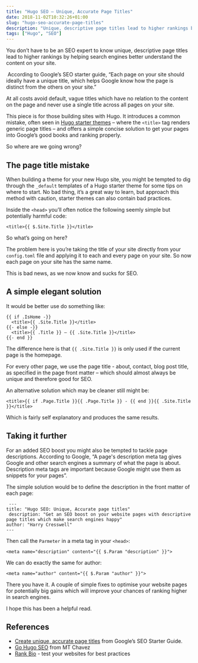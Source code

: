 ```yaml
---
title: "Hugo SEO – Unique, Accurate Page Titles"
date: 2018-11-02T10:32:26+01:00
slug: "hugo-seo-accurate-page-titles"
description: "Unique, descriptive page titles lead to higher rankings by helping search engines better understand the content on your site"
tags: ["Hugo", "SEO"]
---
```


<p class="intro">You don’t have to be an SEO expert to know unique, descriptive page titles lead to higher rankings by helping search engines better understand the content on your site.</p>

 According to Google’s SEO starter guide, “Each page on your site should ideally have a unique title, which helps Google know how the page is distinct from the others on your site.”

At all costs avoid default, vague titles which have no relation to the content on the page and never use a single title across all pages on your site.

This piece is for those building sites with Hugo. It introduces a common mistake, often seen in [Hugo starter themes](https://themes.gohugo.io/) – where the `<title>` tag renders generic page titles – and offers a simple concise solution to get your pages into Google’s good books and ranking properly.

So where are we going wrong?

## The page title mistake

When building a theme for your new Hugo site, you might be tempted to dig through the `_default` templates of a Hugo starter theme for some tips on where to start. No bad thing, it’s a great way to learn, but approach this method with caution, starter themes can also contain bad practices.

Inside the `<head>` you’ll often notice the following seemly simple but potentially harmful code:

`<title>{{ $.Site.Title }}</title>`

So what’s going on here?

The problem here is you’re taking the title of your site directly from your `config.toml` file and applying it to each and every page on your site. So now each page on your site has the same name.

This is bad news, as we now know and sucks for SEO.

## A simple elegant solution

It would be better use do something like:

```
{{ if .IsHome -}}
  <title>{{ .Site.Title }}</title>
{{- else -}}
  <title>{{ .Title }} – {{ .Site.Title }}</title>
{{- end }}
```

The difference here is that `{{ .Site.Title }}` is only used if the current page is the homepage.

For every other page, we use the page title - about, contact, blog post title, as specified in the page front matter – which should almost always be unique and therefore good for SEO.

An alternative solution which may be cleaner still might be:

```
<title>{{ if .Page.Title }}{{ .Page.Title }} - {{ end }}{{ .Site.Title }}</title>
```

Which is fairly self explanatory and produces the same results.

## Taking it further

For an added SEO boost you might also be tempted to tackle  page descriptions. According to Google, “A page's description meta tag gives Google and other search engines a summary of what the page is about. Description meta tags are important because Google might use them as snippets for your pages”.

The simple solution would be to define the description in the front matter of each page:

```
 --- 
title: "Hugo SEO: Unique, Accurate page titles"
 description: "Get an SEO boost on your website pages with descriptive page titles which make search engines happy" 
author: "Harry Cresswell" 
--- 
```

Then call the `Parmeter` in a meta tag in your `<head>`:

```
<meta name="description" content="{{ $.Param "description" }}">
```

We can do exactly the same for author:

```
<meta name="author" content="{{ $.Param "author" }}">
```

There you have it. A couple of simple fixes to optimise your website pages for potentially big gains which will improve your chances of ranking higher in search engines.

I hope this has been a helpful read.

## References

- [Create unique, accurate page titles](https://support.google.com/webmasters/answer/7451184?hl=en#uniquepagetitles) from Google’s SEO Starter Guide.
- [Go Hugo SEO](https://blog.el-chavez.me/2015/11/26/go-hugo-seo/) from MT Chavez
- [Rank Bio](http://www.rankbio.com) - test your websites for best practices
